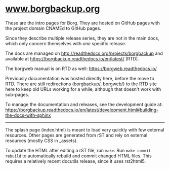 # www.borgbackup.org

These are the intro pages for Borg. They are hosted on GitHub pages with the project domain
CNAMEd to GitHub pages.

Since they describe multiple release series, they are not in the main docs, which only concern
themselves with *one* specific release.

The docs are managed on http://readthedocs.org/projects/borgbackup and available at https://borgbackup.readthedocs.io/en/latest/ (RTD).

The borgweb manual is on RTD as well: https://borgweb.readthedocs.io/

Previously documentation was hosted directly here, before the move to RTD.
There are still redirections (borgbackup/, borgweb/) to the RTD site here
to keep old URLs working for a while, although that doesn't work with sub-pages.

To manage the documentation and releases, see the development guide at: https://borgbackup.readthedocs.io/en/latest/development.html#building-the-docs-with-sphinx

------

The splash page (index.html) is meant to load very quickly with few external resources.
Other pages are generated from rST and rely on external resources (mostly CSS in _assets).

To update the HTML after editing a rST file, run `make`. Run `make commit-rebuild` to automatically
rebuild and commit changed HTML files. This requires a relatively recent docutils release, since
it uses rst2html5.
